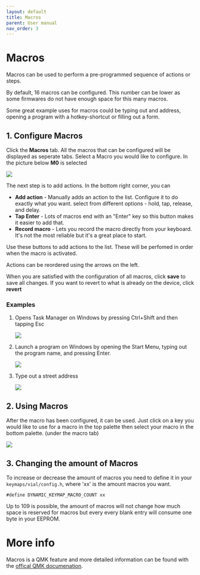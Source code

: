 ```yaml
---
layout: default
title: Macros
parent: User manual
nav_order: 3
---
```


# Macros

Macros can be used to perform a pre-programmed sequence of actions or steps. 

By default, 16 macros can be configured. This number can be lower as some firmwares do not have enough space for this many macros. 

Some great example uses for macros could be typing out and address, opening a program with a hotkey-shortcut or filling out a form.

## 1. Configure Macros
Click the **Macros** tab. All the macros that can be configured will be displayed as seperate tabs. Select a Macro you would like to configure. In the picture below **M0** is selected

![](../img/macros-header1.png)

The next step is to add actions. In the bottom right corner, you can 
* **Add action** - Manually adds an action to the list. Configure it to do exactly what you want. select from different options - hold, tap, release, and delay.
* **Tap Enter** - Lots of macros end with an "Enter" key so this button makes it easier to add that.
* **Record macro** - Lets you record the macro directly from your keyboard. It's not the most reliable but it's a great place to start.

Use these buttons to add actions to the list. These will be perfomed in order when the macro is activated.

Actions can be reordered using the arrows on the left. 

When you are satisfied with the configuration of all macros, click **save** to save all changes. If you want to revert to what is already on the device, click **revert**

### Examples
1. Opens Task Manager on Windows by pressing Ctrl+Shift and then tapping Esc

    ![](../img/macro-task-manager.png)

2. Launch a program on Windows by opening the Start Menu, typing out the program name, and pressing Enter.

    ![](../img/macro-launch-vs-code.png)

3. Type out a street address

    ![](../img/macro-street-address.png)

## 2. Using Macros
After the macro has been configured, it can be used. Just click on a key you would like to use for a macro in the top palette then select your macro in the bottom palette. (under the macro tab)

![](../img/macro-overview.png)

## 3. Changing the amount of Macros

To increase or decrease the amount of macros you need to define it in your `keymaps/vial/config.h`, where 'xx' is the amount macros you want.
```
#define DYNAMIC_KEYMAP_MACRO_COUNT xx
```
Up to 109 is possible, the amount of macros will not change how much space is reserved for macros but every every blank entry will consume one byte in your EEPROM.

# More info
Macros is a QMK feature and more detailed information can be found with the [offical QMK documenation](hhttps://docs.qmk.fm/#/feature_macros).
